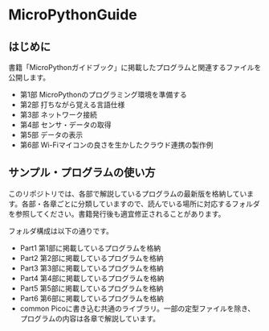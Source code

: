 # MicroPythonGuide
## はじめに

書籍「MicroPythonガイドブック」に掲載したプログラムと関連するファイルを公開します。

* 第1部 MicroPythonのプログラミング環境を準備する
* 第2部 打ちながら覚える言語仕様
* 第3部 ネットワーク接続
* 第4部 センサ・データの取得
* 第5部 データの表示
* 第6部 Wi-Fiマイコンの良さを生かしたクラウド連携の製作例

## サンプル・プログラムの使い方

このリポジトリでは、各部で解説しているプログラムの最新版を格納しています。各部・各章ごとに分類していますので、読んでいる場所に対応するフォルダを参照してください。書籍発行後も適宜修正されることがあります。

フォルダ構成は以下の通りです。

* Part1
  第1部に掲載しているプログラムを格納
* Part2
  第2部に掲載しているプログラムを格納
* Part3
  第3部に掲載しているプログラムを格納
* Part4
  第4部に掲載しているプログラムを格納
* Part5
  第5部に掲載しているプログラムを格納
* Part6
  第6部に掲載しているプログラムを格納
* common
  Picoに書き込む共通のライブラリ。一部の定型ファイルを除き、プログラムの内容は各章で解説しています。

